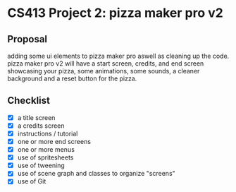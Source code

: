 # CS413 Project 2: pizza maker pro v2

## Proposal

adding some ui elements to pizza maker pro aswell as cleaning up the code.
pizza maker pro v2 will have a start screen, credits, and end screen showcasing your pizza, some animations, some sounds, a cleaner background and a reset button for the pizza.

## Checklist

- [x] a title screen
- [x] a credits screen
- [x] instructions / tutorial
- [x] one or more end screens
- [x] one or more menus
- [x] use of spritesheets
- [x] use of tweening
- [x] use of scene graph and classes to organize "screens"
- [x] use of Git
